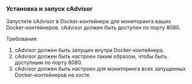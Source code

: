 
### Установка и запуск cAdvisor

Запустите cAdvisor в Docker-контейнере для мониторинга ваших Docker-контейнеров. cAdvisor должен быть доступен по порту 8080.

Требования:
1. cAdvisor должен быть запущен внутри Docker-контейнера. 
2. cAdvisor должен быть настроен таким образом, чтобы быть доступным по порту 8080. 
3. cAdvisor должен быть настроен для мониторинга всех запущенных Docker-контейнеров на хосте.